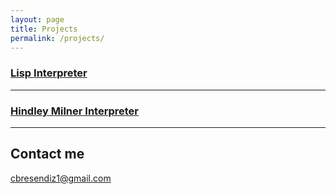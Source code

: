 ```yaml
---
layout: page
title: Projects
permalink: /projects/
---
```


### [Lisp Interpreter]() 

***

### [Hindley Milner Interpreter]()


***
   
## Contact me

[cbresendiz1@gmail.com](mailto:cbresendiz1@gmail.com)
